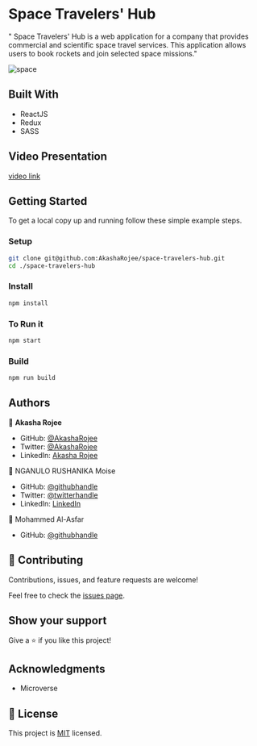 # Space Travelers' Hub
" Space Travelers' Hub is a web application for a company that provides commercial and scientific space travel services. This application allows users to book rockets and join selected space missions."

![space](https://user-images.githubusercontent.com/57562869/131994816-227c4d86-0505-4fb6-a7be-ccbb514fec8a.png)


## Built With

- ReactJS
- Redux
- SASS

## Video Presentation
[video link](https://www.loom.com/share/48a08a3b0de14dbfa6de0594d31e7dd7)

## Getting Started

To get a local copy up and running follow these simple example steps.

### Setup

```bash
git clone git@github.com:AkashaRojee/space-travelers-hub.git
cd ./space-travelers-hub
```

### Install

```bash
npm install
```

### To Run it

```bash
npm start
```

### Build

```bash
npm run build
```


## Authors

👤 **Akasha Rojee**

- GitHub: [@AkashaRojee](https://github.com/AkashaRojee)
- Twitter: [@AkashaRojee](https://twitter.com/AkashaRojee)
- LinkedIn: [Akasha Rojee](https://linkedin.com/in/AkashaRojee)

👤 NGANULO RUSHANIKA Moise

- GitHub: [@githubhandle](https://github.com/moise10r)
- Twitter: [@twitterhandle](https://twitter.com/MRushanika)
- LinkedIn: [LinkedIn](https://www.linkedin.com/in/nganulo-rushanika-mo%C3%AFse-626139197/)


👤 Mohammed Al-Asfar

- GitHub: [@githubhandle](https://github.com/elasfarc)

## 🤝 Contributing

Contributions, issues, and feature requests are welcome!

Feel free to check the [issues page](../../issues/).

## Show your support

Give a ⭐️ if you like this project!

## Acknowledgments

- Microverse

## 📝 License

This project is [MIT](./MIT.md) licensed.
